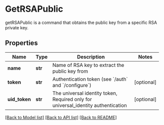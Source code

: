 # GetRSAPublic

getRSAPublic is a command that obtains the public key from a specific RSA private key.
## Properties
Name | Type | Description | Notes
------------ | ------------- | ------------- | -------------
**name** | **str** | Name of RSA key to extract the public key from | 
**token** | **str** | Authentication token (see &#x60;/auth&#x60; and &#x60;/configure&#x60;) | [optional] 
**uid_token** | **str** | The universal identity token, Required only for universal_identity authentication | [optional] 

[[Back to Model list]](../README.md#documentation-for-models) [[Back to API list]](../README.md#documentation-for-api-endpoints) [[Back to README]](../README.md)


